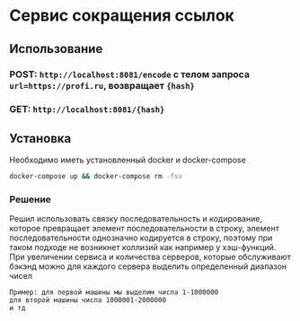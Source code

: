 # Сервис сокращения ссылок

## Использование

### POST: `http://localhost:8081/encode` с телом запроса `url=https://profi.ru`, возвращает `{hash}`

### GET: `http://localhost:8081/{hash}` 

## Установка

Необходимо иметь установленный docker и docker-compose

```bash
docker-compose up && docker-compose rm -fsv
```

### Решение
Решил использовать связку последовательность и кодирование, которое превращает элемент последовательности в строку, элемент последовательности однозначно кодируется в строку, поэтому при таком подходе не возникнет коллизий как например у хэш-функций. При увеличении сервиса и количества серверов, которые обслуживают бэкэнд можно для каждого сервера выделить определенный диапазон чисел
```
Пример: для первой машины мы выделим числа 1-1000000
для второй машины числа 1000001-2000000
и тд
```